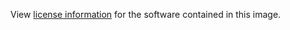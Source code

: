 View [license information](https://phpcollab.com/about/license/) for the software contained in this image.
